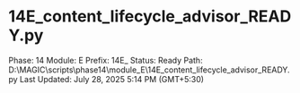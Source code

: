 # 14E_content_lifecycle_advisor_READY.py

Phase: 14
Module: E
Prefix: 14E_
Status: Ready
Path: D:\MAGIC\scripts\phase14\module_E\14E_content_lifecycle_advisor_READY.py
Last Updated: July 28, 2025 5:14 PM (GMT+5:30)
